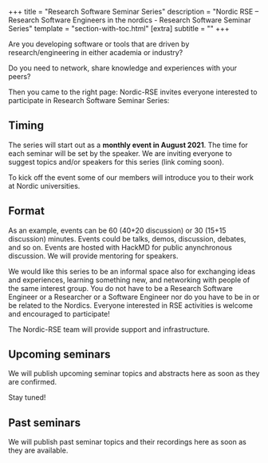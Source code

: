 +++
title = "Research Software Seminar Series"
description = "Nordic RSE – Research Software Engineers in the nordics - Research Software Seminar Series"
template = "section-with-toc.html"
[extra]
subtitle = ""
+++

Are you developing software or tools that are driven by research/engineering in either academia or industry? 

Do you need to network, share knowledge and experiences with your peers? 

Then you came to the right page: Nordic-RSE invites everyone interested to participate in Research Software Seminar Series:

## Timing

The series will start out as a **monthly event in August 2021**. The time for each seminar will be set by the speaker. We are inviting everyone to suggest topics and/or speakers for this series (link coming soon).

To kick off the event some of our members will introduce you to their work at Nordic universities.

## Format

As an example, events can be 60 (40+20 discussion) or 30 (15+15 discussion) minutes.  Events could be talks, demos, discussion, debates, and so on.  Events are hosted with HackMD for public anynchronous discussion.  We will provide mentoring for speakers.

We would like this series to be an informal space also for exchanging ideas and experiences, learning something new, and networking with people of the same interest group. You do not have to be a Research Software Engineer or a Researcher or a Software Engineer nor do you have to be in or be related to the Nordics. Everyone interested in RSE activities is welcome and encouraged to participate!

The Nordic-RSE team will provide support and infrastructure.

## Upcoming seminars

We will publish upcoming seminar topics and abstracts here as soon as they are confirmed.

Stay tuned!


## Past seminars

We will publish past seminar topics and their recordings here as soon as they are available.



